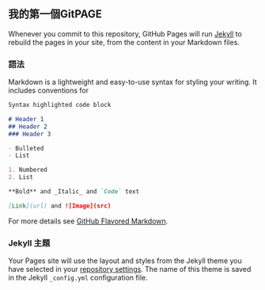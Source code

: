 ## 我的第一個GitPAGE



Whenever you commit to this repository, GitHub Pages will run [Jekyll](https://jekyllrb.com/) to rebuild the pages in your site, from the content in your Markdown files.

### 語法

Markdown is a lightweight and easy-to-use syntax for styling your writing. It includes conventions for

```markdown
Syntax highlighted code block

# Header 1
## Header 2
### Header 3

- Bulleted
- List

1. Numbered
2. List

**Bold** and _Italic_ and `Code` text

[Link](url) and ![Image](src)
```

For more details see [GitHub Flavored Markdown](https://guides.github.com/features/mastering-markdown/).

### Jekyll 主題

Your Pages site will use the layout and styles from the Jekyll theme you have selected in your [repository settings](https://github.com/Kevinwuu/Official_blog/settings). The name of this theme is saved in the Jekyll `_config.yml` configuration file.



